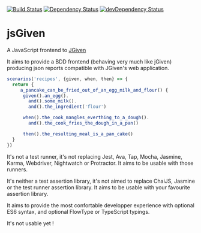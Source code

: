 [![Build Status](https://travis-ci.org/jsGiven/jsGiven.svg?branch=master)](https://travis-ci.org/jsGiven/jsGiven)
[![Dependency Status](https://david-dm.org/jsGiven/jsGiven.svg)](https://david-dm.org/jsGiven/jsGiven)
[![devDependency Status](https://david-dm.org/jsGiven/jsGiven/dev-status.svg)](https://david-dm.org/jsGiven/jsGiven#info=devDependencies)


# jsGiven

A JavaScript frontend to [JGiven](http://jgiven.org/)

It aims to provide a BDD frontend (behaving very much like jGiven) producing json reports compatible with JGiven's web application.
```javascript
scenarios('recipes', {given, when, then} => {
  return {
     a_pancake_can_be_fried_out_of_an_egg_milk_and_flour() {
      given().an_egg().
        and().some_milk().
        and().the_ingredient('flour')

      when().the_cook_mangles_everthing_to_a_dough().
        and().the_cook_fries_the_dough_in_a_pan()

      then().the_resulting_meal_is_a_pan_cake()
  }
})
```

It's not a test runner, it's not replacing Jest, Ava, Tap, Mocha, Jasmine, Karma, Webdriver, Nightwatch or Protractor.
It aims to be usable with those runners.

It's neither a test assertion library, it's not aimed to replace ChaiJS, Jasmine or the test runner assertion library.
It aims to be usable with your favourite assertion library.

It aims to provide the most confortable developper experience with optional ES6 syntax, and optional FlowType or TypeScript typings.

It's not usable yet !

